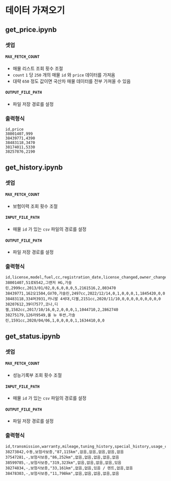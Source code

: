 # 데이터 가져오기

## get_price.ipynb
### 셋업
#### `MAX_FETCH_COUNT`
- 매물 리스트 조회 횟수 조절
- `count` `1` 당 `250` 개의 매물 `id` 와 `price` 데이터를 가져옴
- 대략 `650` 정도 값이면 국산차 매물 데이터를 전부 가져올 수 있음
#### `OUTPUT_FILE_PATH`
- 파일 저장 경로를 설정
### 출력형식
```
id,price
38001407,999
38439771,4390
38483118,3470
38174011,5330
38257876,2190
```

## get_history.ipynb
### 셋업
#### `MAX_FETCH_COUNT`
- 보험이력 조회 횟수 조절
#### `INPUT_FILE_PATH`
- 매물 `id` 가 있는 `csv` 파일의 경로를 설정
#### `OUTPUT_FILE_PATH`
- 파일 저장 경로를 설정
### 출력형식
```
id,license,model,fuel,cc,registration_date,license_changed,owner_changed,total_loss,flood,theft,damaged_count,damaged_total,damaged_by_other_count,damaged_by_other_total
38001407,51로6542,그랜저 HG,가솔린,2999cc,2013/01/02,0,6,0,0,0,5,2161516,2,803470
38439771,162오1504,GV70,가솔린,2497cc,2022/12/14,0,1,0,0,0,1,1845420,0,0
38483118,334머3931,카니발 4세대,디젤,2151cc,2020/11/10,0,0,0,0,0,0,0,0,0
38207612,39더7577,코나,디젤,1582cc,2017/10/16,0,2,0,0,0,1,1044710,2,2862740
38275179,126라9549,올 뉴 투싼,가솔린,1591cc,2020/04/06,1,0,0,0,0,1,1634410,0,0
```

## get_status.ipynb
### 셋업
#### `MAX_FETCH_COUNT`
- 성능기록부 조회 횟수 조절
#### `INPUT_FILE_PATH`
- 매물 `id` 가 있는 `csv` 파일의 경로를 설정
#### `OUTPUT_FILE_PATH`
- 파일 저장 경로를 설정
### 출력형식
```
id,transmission,warranty,mileage,tuning_history,special_history,usage_change,accident,little_accident
38273842,수동,보험사보증,"87,115km",없음,없음,없음,없음,없음
37547281,-,보험사보증,"86,252km",없음,없음,없음,없음,없음
38599785,-,보험사보증,"319,323km",없음,없음,없음,없음,있음
38274834,-,보험사보증,"33,161km",없음,없음,있음 / 렌트,없음,없음
38478303,-,보험사보증,"11,798km",없음,없음,없음,없음,없음
```
